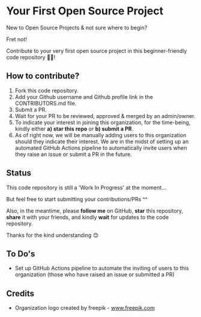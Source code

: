 # Your First Open Source Project
New to Open Source Projects & not sure where to begin? 

Fret not! 

Contribute to your very first open source project in this beginner-friendly code repository 👨‍💻!

## How to contribute?
1. Fork this code repository.
2. Add your Github username and Github profile link in the CONTRIBUTORS.md file.
3. Submit a PR.
4. Wait for your PR to be reviewed, approved & merged by an admin/owner.
5. To indicate your interest in joining this organization, for the time-being, kindly either **a) star this repo** or **b) submit a PR**.
6. As of right now, we will be manually adding users to this organization should they indicate their interest. We are in the midst of setting up an automated GitHub Actions pipeline to automatically invite users when they raise an issue or submit a PR in the future.

## Status
This code repository is still a 'Work In Progress' at the moment...

But feel free to start submitting your contributions/PRs ^^

Also, in the meantime, please **follow me** on GitHub, **star** this repository, **share** it with your friends, and kindly **wait** for updates to the code repository.

Thanks for the kind understanding 😊

## To Do's
- Set up GitHub Actions pipeline to automate the inviting of users to this organization (those who have raised an issue or submitted a PR) 

## Credits
- Organization logo created by freepik - <a href="https://www.freepik.com/vectors/html">www.freepik.com</a>


